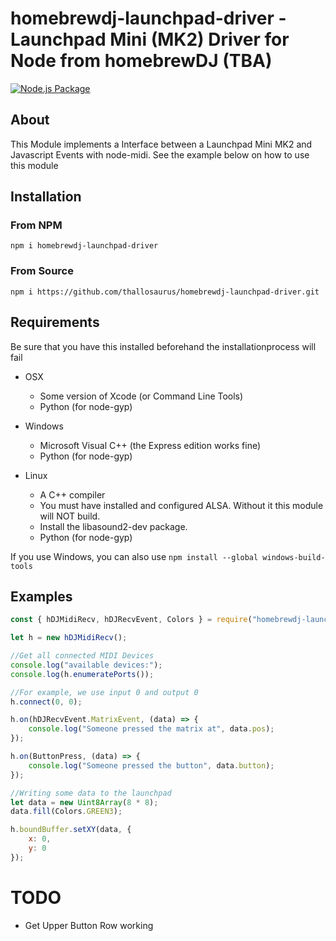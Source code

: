 # homebrewdj-launchpad-driver - Launchpad Mini (MK2) Driver for Node from homebrewDJ (TBA)

[![Node.js Package](https://github.com/thallosaurus/homebrewdj-launchpad-driver/actions/workflows/npm-publish.yml/badge.svg)](https://github.com/thallosaurus/homebrewdj-launchpad-driver/actions/workflows/npm-publish.yml)

## About
This Module implements a Interface between a Launchpad Mini MK2 and Javascript Events with node-midi. See the example below on how to use this module


## Installation
### From NPM
```npm i homebrewdj-launchpad-driver```

### From Source
```npm i https://github.com/thallosaurus/homebrewdj-launchpad-driver.git```

## Requirements
Be sure that you have this installed beforehand the installationprocess will fail
- OSX
  - Some version of Xcode (or Command Line Tools)
  - Python (for node-gyp)

- Windows
    -   Microsoft Visual C++ (the Express edition works fine)
    -   Python (for node-gyp)

- Linux
    - A C++ compiler
    - You must have installed and configured ALSA. Without it this module will NOT build.
    - Install the libasound2-dev package.
    - Python (for node-gyp)

If you use Windows, you can also use ```npm install --global windows-build-tools```

## Examples
```javascript
const { hDJMidiRecv, hDJRecvEvent, Colors } = require("homebrewdj-launchpad-driver");

let h = new hDJMidiRecv();

//Get all connected MIDI Devices
console.log("available devices:");
console.log(h.enumeratePorts());

//For example, we use input 0 and output 0
h.connect(0, 0);

h.on(hDJRecvEvent.MatrixEvent, (data) => {
    console.log("Someone pressed the matrix at", data.pos);
});

h.on(ButtonPress, (data) => {
    console.log("Someone pressed the button", data.button);
});

//Writing some data to the launchpad
let data = new Uint8Array(8 * 8);
data.fill(Colors.GREEN3);

h.boundBuffer.setXY(data, {
    x: 0,
    y: 0
});
```

# TODO
- Get Upper Button Row working
